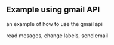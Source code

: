 ## Example using gmail API

an example of how to use the gmail api

read mesages, change labels, send email

